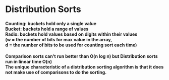 # Distribution Sorts
<h4>
     Counting: buckets hold only a single value <br>
     Bucket:   buckets hold a range of values <br>
     Radix:    buckets hold values based on digits within their values <br>
               (w = the number of bits for max value in the array,<br>
                d = the number of bits to be used for counting sort each time)<br>
</h4>
<h4>
  Comparison sorts can't run better than O(n log n) but Distribution sorts run in linear time O(n)<br>
  The unique characteristic of a distribution sorting algorithm is  that it does not make use of comparisons to do the sorting.
</h4>
